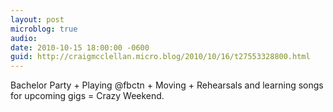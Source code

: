 ```yaml
---
layout: post
microblog: true
audio: 
date: 2010-10-15 18:00:00 -0600
guid: http://craigmcclellan.micro.blog/2010/10/16/t27553328800.html
---
```

Bachelor Party + Playing @fbctn + Moving + Rehearsals and learning songs for upcoming gigs = Crazy Weekend.

